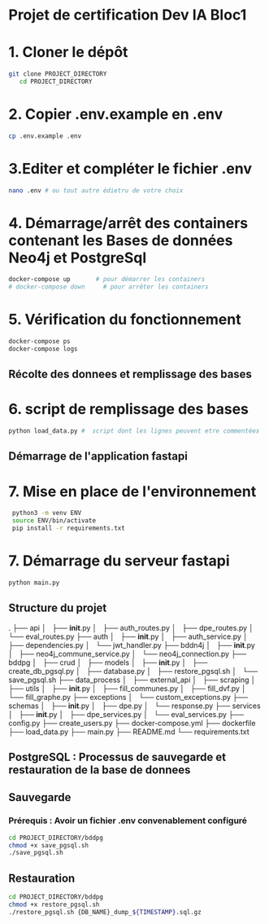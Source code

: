 # Projet de certification Dev IA Bloc1

# 1. Cloner le dépôt

```bash
git clone PROJECT_DIRECTORY
   cd PROJECT_DIRECTORY
```
# 2. Copier .env.example en .env
```bash
cp .env.example .env
```

# 3.Editer et compléter le fichier .env
```bash
nano .env # ou tout autre édietru de votre choix
```

# 4. Démarrage/arrêt des containers contenant les Bases de données Neo4j et PostgreSql

``` bash
docker-compose up       # pour démarrer les containers
# docker-compose down     # pour arrêter les containers
```
# 5. Vérification du fonctionnement
```bash 
docker-compose ps
docker-compose logs
```
## Récolte des donnees et remplissage des bases

# 6. script de remplissage des bases
```bash
python load_data.py #  script dont les lignes peuvent etre commentées
```

## Démarrage de l'application fastapi

# 7. Mise en place de l'environnement 
```bash
 python3 -m venv ENV
 source ENV/bin/activate 
 pip install -r requirements.txt
 ```

 # 7. Démarrage du serveur fastapi
```bash
python main.py
```


## Structure du projet 

.
├── api
│   ├── __init__.py
│   ├── auth_routes.py
│   ├── dpe_routes.py
│   └── eval_routes.py
├── auth
│   ├── __init__.py
│   ├── auth_service.py
│   ├── dependencies.py
│   └── jwt_handler.py
├── bddn4j
│   ├── __init__.py
│   ├── neo4j_commune_service.py
│   └── neo4j_connection.py
├── bddpg
│   ├── crud
│   ├── models
│   ├── __init__.py
│   ├── create_db_pgsql.py
│   ├── database.py
│   ├── restore_pgsql.sh
│   └── save_pgsql.sh
├── data_process
│   ├── external_api
│   ├── scraping
│   ├── utils
│   ├── __init__.py
│   ├── fill_communes.py
│   ├── fill_dvf.py
│   └── fill_graphe.py
├── exceptions
│   └── custom_exceptions.py
├── schemas
│   ├── __init__.py
│   ├── dpe.py
│   └── response.py
├── services
│   ├── __init__.py
│   ├── dpe_services.py
│   └── eval_services.py
├── config.py
├── create_users.py
├── docker-compose.yml
├── dockerfile
├── load_data.py
├── main.py
├── README.md
└── requirements.txt



## PostgreSQL : Processus de sauvegarde et restauration de la base de donnees 

## Sauvegarde
### Prérequis : Avoir un fichier .env convenablement configuré
```bash
cd PROJECT_DIRECTORY/bddpg
chmod +x save_pgsql.sh
./save_pgsql.sh
```

## Restauration
```bash
cd PROJECT_DIRECTORY/bddpg
chmod +x restore_pgsql.sh
./restore_pgsql.sh {DB_NAME}_dump_${TIMESTAMP}.sql.gz
```

